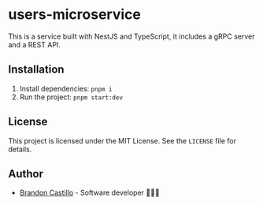 # users-microservice

This is a service built with NestJS and TypeScript, it includes a gRPC server and a REST API.

## Installation

1. Install dependencies: `pnpm i`
2. Run the project: `pnpm start:dev`

## License

This project is licensed under the MIT License. See the `LICENSE` file for details.

## Author

- [Brandon Castillo](https://github.com/brandonjcg) - Software developer 👨🏽‍💻
